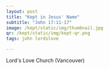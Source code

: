 ```yaml
---
layout: post
title: "Kept in Jesus' Name"
subtitle: "John 17:11-17"
image: /kept/static/img/thumbnail.jpg
qr: /kept/static/img/kept-qr.png
tags: john lordslove

---
```

Lord's Love Church (Vancouver)
